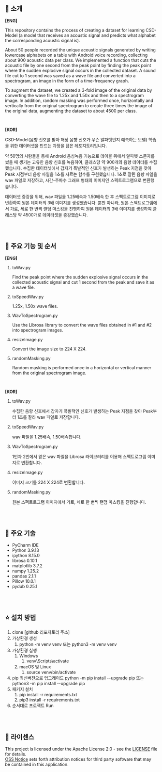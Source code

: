 ## :raised_hands: 소개
**[ENG]**

This repository contains the process of creating a dataset for learning CSD-Model (a model that receives an acoustic signal and predicts what alphabet the corresponding acoustic signal is).

 About 50 people recorded the unique acoustic signals generated by writing lowercase alphabets on a table with Android voice recording, collecting about 900 acoustic data per class. We implemented a function that cuts the acoustic file by one second from the peak point by finding the peak point where the sudden explosive signal occurs in the collected dataset. A sound file cut to 1 second was saved as a wave file and converted into a spectrogram, an image in the form of a time-frequency graph.

 To augment the dataset, we created a 3-fold image of the original data by converting the wave file to 1.25x and 1.50x and then to a spectrogram image. In addition, random masking was performed once, horizontally and vertically from the original spectrogram to create three times the image of the original data, augmenting the dataset to about 4500 per class.

<br>

**[KOR]**

CSD-Model(음향 신호를 받아 해당 음향 신호가 무슨 알파벳인지 예측하는 모델) 학습을 위한 데이터셋을 만드는 과정을 담은 레포지토리입니다.

  약 50명의 사람들을 통해 Android 음성녹음 기능으로 테이블 위에서 알파벳 소문자를 썼을 때 생기는 고유한 음향 신호를 녹음하여, 클래스당 약 900개의 음향 데이터를 수집했습니다. 수집한 데이터셋에서 갑자기 폭발적인 신호가 발생하는 Peak 지점을 찾아 Peak 지점부터 음향 파일을 1초를 자르는 함수를 구현했습니다. 1초로 잘린 음향 파일을 wav 파일로 저장하고, 시간-주파수 그래프 형태의 이미지인 스펙트로그램으로 변환했습니다. 

  데이터셋 증강을 위해, wav 파일을 1.25배속과 1.50배속 한 후 스펙트로그램 이미지로 변환하여 원본 데이터의 3배 이미지를 생성했습니다. 뿐만 아니라, 원본 스펙트로그램에서 가로, 세로 한 번씩 랜덤 마스킹을 진행하여 원본 데이터의 3배 이미지를 생성하여 클래스당 약 4500개로 데이터셋을 증강했습니다.


<br><br>
## 💪 주요 기능 및 순서
**[ENG]**
1. toWav.py
   
   Find the peak point where the sudden explosive signal occurs in the collected acoustic signal and cut 1 second from the peak and save it as a wave file.
2. toSpeedWav.py
   
   1.25x, 1.50x wave files.
3. WavToSpectrogram.py
   
   Use the Librosa library to convert the wave files obtained in #1 and #2 into spectrogram images.
4. resizeImage.py
   
   Convert the image size to 224 X 224.
5. randomMasking.py
    
   Random masking is performed once in a horizontal or vertical manner from the original spectrogram image.

<br>

**[KOR]**
1. toWav.py
   
   수집한 음향 신호에서 갑자기 폭발적인 신호가 발생하는 Peak 지점을 찾아 Peak부터 1초를 잘라 wav 파일로 저장합니다.
2. toSpeedWav.py
   
   wav 파일을 1.25배속, 1.50배속합니다.
3. WavToSpectrogram.py
   
   1번과 2번에서 얻은 wav 파일을 Librosa 라이브러리를 이용해 스펙트로그램 이미지로 변환합니다.
4. resizeImage.py
   
   이미지 크기를 224 X 224로 변환합니다.
5. randomMasking.py
   
   원본 스펙트로그램 이미지에서 가로, 세로 한 번씩 랜덤 마스킹을 진행합니다.
   
   

<br><br>
## 🦾 주요 기술

* PyCharm IDE
* Python 3.9.13
* ipython 8.15.0
* librosa 0.10.1
* matplotlib 3.7.2
* numpy 1.25.2
* pandas 2.1.1
* Pillow 10.0.1
* pydub 0.25.1


<br><br>
## ⭐️ 설치 방법
1. clone [github 리포지토리 주소]
2. 가상환경 생성
    1. python -m venv venv 또는 python3 -m venv venv
3. 가상환경 실행
    1. Windows
        1. venv\Scripts\activate
    2. macOS 및 Linux
        1. source venv/bin/activate
4. pip 최신버전으로 업그레이드
   python -m pip install --upgrade pip
    또는
   python3 -m pip install --upgrade pip
5. 패키지 설치
    1. pip install -r requirements.txt
    2. pip3 install -r requirements.txt <br>
6. 순서대로 프로젝트 Run

<br><br>
## 🤖 라이센스
This project is licensed under the Apache License 2.0 - see the [LICENSE](https://github.com/CAP-JJANG/MakeDataset/blob/main/LICENSE) file for details.  
[OSS Notice](https://github.com/CAP-JJANG/MakeDataset/blob/main/OSS-Notice.md) sets forth attribution notices for third party software that may be contained in this application.

